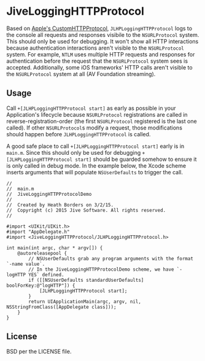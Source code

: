 JiveLoggingHTTPProtocol
=======================

Based on [Apple's CustomHTTPProtocol](https://developer.apple.com/library/prerelease/ios/samplecode/CustomHTTPProtocol/Introduction/Intro.html),
`JLHPLoggingHTTPProtocol` logs to the console all requests and responses visibile to the `NSURLProtocol` system.
This should only be used for debugging. It won't show all HTTP interactions because authentication interactions aren't
visible to the `NSURLProtocol` system. For example, `NTLM` uses multiple HTTP requests and responses for authentication before
the request that the `NSURLProtocol` system sees is accepted. Additionally, some iOS frameworks' HTTP calls aren't visible
to the `NSURLProtocol` system at all (AV Foundation streaming).

Usage
-----
Call `+[JLHPLoggingHTTPProtocol start]` as early as possible in your Application's lifecycle because `NSURLProtocol`
registrations are called in reverse-registration-order (the first `NSURLProtocol` registered is the last one called).
If other `NSURLProtocol`s modify a request, those modifications should happen before `JLHPLoggingHTTPProtocol` is called.

A good safe place to call `+[JLHPLoggingHTTPProtocol start]` early is in `main.m`.
Since this should only be used for debugging `+[JLHPLoggingHTTPProtocol start]` should be guarded somehow to ensure
it is only called in debug mode. In the example below, the Xcode scheme inserts arguments that will populate
`NSUserDefaults` to trigger the call.

    //
    //  main.m
    //  JiveLoggingHTTPProtocolDemo
    //
    //  Created by Heath Borders on 3/2/15.
    //  Copyright (c) 2015 Jive Software. All rights reserved.
    //

    #import <UIKit/UIKit.h>
    #import "AppDelegate.h"
    #import <JiveLoggingHTTPProtocol/JLHPLoggingHTTPProtocol.h>

    int main(int argc, char * argv[]) {
        @autoreleasepool {
            // NSUserDefaults grab any program arguments with the format `-name value`.
            // In the JiveLoggingHTTPProtocolDemo scheme, we have `-logHTTP YES` defined.
            if ([[NSUserDefaults standardUserDefaults] boolForKey:@"logHTTP"]) {
                [JLHPLoggingHTTPProtocol start];
            }
            return UIApplicationMain(argc, argv, nil, NSStringFromClass([AppDelegate class]));
        }
    }

License
-------

BSD per the LICENSE file.

